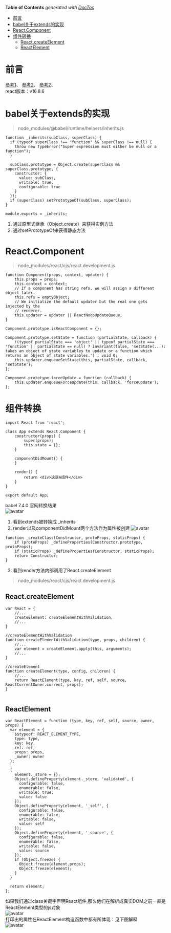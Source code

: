 <!-- START doctoc generated TOC please keep comment here to allow auto update -->
<!-- DON'T EDIT THIS SECTION, INSTEAD RE-RUN doctoc TO UPDATE -->
**Table of Contents**  *generated with [DocToc](https://github.com/thlorenz/doctoc)*

- [前言](#%E5%89%8D%E8%A8%80)
- [babel关于extends的实现](#babel%E5%85%B3%E4%BA%8Eextends%E7%9A%84%E5%AE%9E%E7%8E%B0)
- [React.Component](#reactcomponent)
- [组件转换](#%E7%BB%84%E4%BB%B6%E8%BD%AC%E6%8D%A2)
  - [React.createElement](#reactcreateelement)
  - [ReactElement](#reactelement)

<!-- END doctoc generated TOC please keep comment here to allow auto update -->

# 前言
[参考1](https://juejin.im/post/5983dfbcf265da3e2f7f32de)、
[参考2](https://github.com/jsonz1993/react-source-learn/issues/2)、
[参考2](https://github.com/jsonz1993/react-source-learn/issues/3)、
<br/>react版本：v16.8.6

# babel关于extends的实现
>node_modules/@babel/runtime/helpers/inherits.js

``` 
function _inherits(subClass, superClass) {
  if (typeof superClass !== "function" && superClass !== null) {
    throw new TypeError("Super expression must either be null or a function");
  }

  subClass.prototype = Object.create(superClass && superClass.prototype, {
    constructor: {
      value: subClass,
      writable: true,
      configurable: true
    }
  });
  if (superClass) setPrototypeOf(subClass, superClass);
}

module.exports = _inherits;
```
1. 通过原型式继承（Object.create）来获得实例方法
2. 通过setPrototypeOf来获得静态方法

# React.Component
>node_modules/react/cjs/react.development.js

```
function Component(props, context, updater) {
    this.props = props;
    this.context = context;
    // If a component has string refs, we will assign a different object later.
    this.refs = emptyObject;
    // We initialize the default updater but the real one gets injected by the
    // renderer.
    this.updater = updater || ReactNoopUpdateQueue;
}

Component.prototype.isReactComponent = {};

Component.prototype.setState = function (partialState, callback) {
    !(typeof partialState === 'object' || typeof partialState === 'function' || partialState == null) ? invariant(false, 'setState(...): takes an object of state variables to update or a function which returns an object of state variables.') : void 0;
    this.updater.enqueueSetState(this, partialState, callback, 'setState');
};

Component.prototype.forceUpdate = function (callback) {
    this.updater.enqueueForceUpdate(this, callback, 'forceUpdate');
};
```

# 组件转换
```
import React from 'react';  

class App extends React.Component {
    constructor(props) {
        super(props);
        this.state = {};
    }

    componentDidMount() {
    }

    render() {
        return <div>这是A组件</div>
    }
}

export default App;

```
babel 7.4.0 官网转换结果<br/>
![avatar](../../images/react/component-convert.png)

1. 看到extends被转换成 _inherits
2. render以及componentDidMount两个方法作为属性被创建
![avatar](../../images/react/_createClass.png)
```
function _createClass(Constructor, protoProps, staticProps) {
    if (protoProps) _defineProperties(Constructor.prototype, protoProps);
    if (staticProps) _defineProperties(Constructor, staticProps);
    return Constructor;
}
```
3. 看到render方法内部调用了React.createElement
>node_modules/react/cjs/react.development.js

## React.createElement
```
var React = {
    //...
    createElement: createElementWithValidation,
    //...
}

//createElementWithValidation
function createElementWithValidation(type, props, children) {
    //...
    var element = createElement.apply(this, arguments);
    //...
}

//createElement
function createElement(type, config, children) {
    //...
    return ReactElement(type, key, ref, self, source, ReactCurrentOwner.current, props);
}
 
``` 

## ReactElement

```
var ReactElement = function (type, key, ref, self, source, owner, props) {
  var element = { 
    $$typeof: REACT_ELEMENT_TYPE, 
    type: type,
    key: key,
    ref: ref,
    props: props, 
    _owner: owner
  };

  { 
    element._store = {}; 
    Object.defineProperty(element._store, 'validated', {
      configurable: false,
      enumerable: false,
      writable: true,
      value: false
    }); 
    Object.defineProperty(element, '_self', {
      configurable: false,
      enumerable: false,
      writable: false,
      value: self
    }); 
    Object.defineProperty(element, '_source', {
      configurable: false,
      enumerable: false,
      writable: false,
      value: source
    });
    if (Object.freeze) {
      Object.freeze(element.props);
      Object.freeze(element);
    }
  }

  return element;
};
```
 
 如果我们通过class关键字声明React组件,那么他们在解析成真实DOM之前一直是ReactElement类型的js对象<br/>
 ![avatar](../../images/react/compoennt-base-info.png)<br/>
 打印出的属性在ReactElement构造函数中都有所体现：见下图解释<br/>
 ![avatar](../../images/react/compoennt-base-info-explain.png)<br/>



 